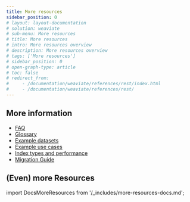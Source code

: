 ```yaml
---
title: More resources
sidebar_position: 0
# layout: layout-documentation
# solution: weaviate
# sub-menu: More resources
# title: More resources
# intro: More resources overview
# description: More resources overview
# tags: ['More resources']
# sidebar_position: 0
# open-graph-type: article
# toc: false
# redirect_from:
#     - /documentation/weaviate/references/rest/index.html
#     - /documentation/weaviate/references/rest/
---
```

<badges/>

## More information

- [FAQ](./faq.md)
- [Glossary](./glossary.md)
- [Example datasets](./example-datasets.md)
- [Example use cases](./example-use-cases.md)
- [Index types and performance](./performance.md)
- [Migration Guide](./migration-guide.md)
<!-- - [Deprecation messages]---(./_deprecation-messages.md) -->

## (Even) more Resources

import DocsMoreResources from '/_includes/more-resources-docs.md';

<DocsMoreResources />